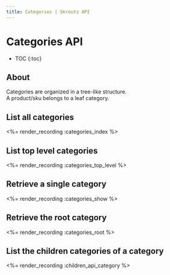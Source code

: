 ```yaml
---
title: Categories | Skroutz API
---
```


# Categories API

* TOC
{:toc}

## About

Categories are organized in a tree-like structure.  
A product/sku belongs to a leaf category.

## List all categories

<%= render_recording :categories_index %>

## List top level categories

<%= render_recording :categories_top_level %>

## Retrieve a single category

<%= render_recording :categories_show %>

## Retrieve the root category

<%= render_recording :categories_root %>

## List the children categories of a category

<%= render_recording :children_api_category %>
